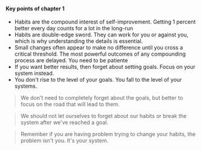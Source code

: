 #### Key points of chapter 1

- Habits are the compound interest of self-improvement. Getting 1 percent better every day counts for a lot in the long-run
- Habits are double-edge sword. They can work for you or against you, which is why understanding the details is essential.
- Small changes often appear to make no difference until you cross a critical threshold. The most powerful outcomes of any compounding process are 
delayed. You need to be patiente
- If you want better results, then forget about setting goals. Focus on your system instead.
- You don't rise to the level of your goals. You fall to the level of your systems.
  
  
> We don't need to completely forget about the goals, but better to focus on the road that will lead to them.

> We should not let ourselves to forget about our habits or break the system after we've reached a goal. 

> Remember if you are having problem trying to change your habits, the problem isn't you. It's your system.